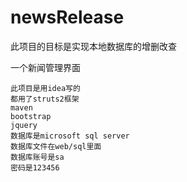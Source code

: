 # newsRelease
此项目的目标是实现本地数据库的增删改查

一个新闻管理界面

    此项目是用idea写的
    都用了struts2框架  
    maven 
    bootstrap
    jquery
    数据库是microsoft sql server
    数据库文件在web/sql里面
    数据库账号是sa
    密码是123456 
 
   
  
